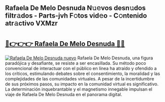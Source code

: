 ## Rafaela De Melo Desnuda N𝚞𝚎vos desn𝚞dos filtr𝚊dos - Parts-jvh F𝚘tos vid𝚎o - C𝚘ntenido atr𝚊ctivo VXMzr

# <h2><a href="http://mb4yw6k.tromn.icu/?c=Rafaela+De+Melo+Desnuda">🔗👉👉👉 Rafaela De Melo Desnuda 🔗🔗</a></h2>

[![Rafaela De Melo Desnuda nuevo](https://i.imgur.com/pEAQMta.gif)](http://mb4yw6k.tromn.icu/?c=Rafaela+De+Melo+Desnuda)
Rafaela De Melo Desnuda, una figura paradójica y desafiante, se resiste a ser encasillada. Su método poco convencional de interactuar con el público en línea ha atraído y ofendido a los críticos, estimulando debates sobre el consentimiento, la moralidad y las complejidades de las comunidades virtuales. A pesar de la incertidumbre de sus próximos pasos, su impacto en la comunidad virtual es significativo. La determinación inquebrantable y el magnetismo innegable impulsan el viaje de Rafaela De Melo Desnuda en el panorama digital.
